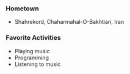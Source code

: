 ### Hometown
- Shahrekord, Chaharmahal-O-Bakhtiari, Iran

### Favorite Activities
- Playing music
- Programming
- Listening to music
